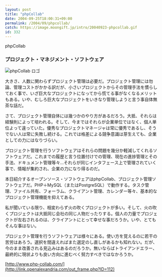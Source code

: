 ```yaml
---
layout: post
title: "phpCollab"
date: 2004-09-25T18:00:31+09:00
permalink: /2004/09/phpcollab/
catch: https://image.moongift.jp/intro/20040923-phpcollab.gif
id: 332
---
```

phpCollab  
<!--more-->

### プロジェクト・マネジメント・ソフトウェア
  

![phpCollab ロゴ](https://image.moongift.jp/intro/20040923-phpcollab.gif "phpCollab ロゴ")

  

大きさ、人数に関わらずプロジェクト管理は必要だ。プロジェクト管理には勿論、管理コストがかかる訳だが、小さいプロジェクトからその管理手法を慣らしておく事で、いざ巨大なプロジェクトになってから慌てる事がなくなるメリットもある。いや、むしろ巨大なプロジェクトをいきなり管理しようと言う事自体無茶な話だ。

  

さて、プロジェクト管理自体には幾つかのやり方があるだろう。大抵、それらは経験則によって培われる。そして、今まではそれらが企業単位ではなく、個人単位よって違っていた。優秀なプロジェクトマネージャは常に優秀であるし、そうでない人は常に失敗し続ける。これでは格差による競争意識は芽生えても、企業としての力にはなりづらい。

  

プロジェクト管理を行うソフトウェアはそれらの問題を幾分か軽減してくれるソフトウェアだ。これまでの履歴と言う位置付けでの管理、現在の進捗管理とその手法、ドキュメント管理等々…それらが同じインタフェース上で管理されていく事で、情報が集約され、企業の力になり得るのだ。

  

本日紹介するオープンソース・ソフトウェアはphpCollab、プロジェクト管理ソフトウェアだ。PHP＋MySQL（またはPostgreSQL）で動作する。タスク管理、ファイル共有、フォーラム、クライアント管理、カレンダー等々、基本的なプロジェクト管理機能を抑えてある。

  

私が聞いている限り、相変わらず火の吹くプロジェクトが多い。そして、火の吹くプロジェクトは大抵同じ会社の同じ人物だったりする。個人の力量でプロジェクトが左右されるのは、クライアントにとって幸せな事だろうか。いや、とてもそんな事はない。

  

プロジェクト管理を行うソフトウェアは様々にある。使い方を覚えるのに若干の苦労はあろう。選択を間違えればまた選定のし直しがあるかも知れない。だが、今のまま改善される見込みはあるのだろうか。無いならばトライアンドエラー、最終的に現状よりも良い方向に進むべく努力すべきではなかろうか。

  

[http://www.php-collab.com/](http://link.openalexandria.com/out_frame.php?ID=112)

